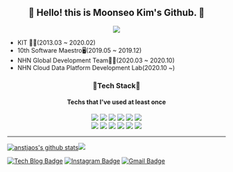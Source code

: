 <div align=center>
  <h2>
    &#128075; Hello! this is Moonseo Kim's Github. &#128075;
  </h2>
</div>

<div align=center>
  <a href="https://hits.seeyoufarm.com"><img src="https://hits.seeyoufarm.com/api/count/incr/badge.svg?url=https%3A%2F%2Fgithub.com%2Fanstjaos%2Fhit-counter"/></a>                        
</div>

* KIT 👨‍🎓(2013.03 ~ 2020.02)
* 10th Software Maestro🖥(2019.05 ~ 2019.12)
* NHN Global Development Team👨‍💻(2020.03 ~ 2020.10)
* NHN Cloud Data Platform Development Lab(2020.10 ~)



<div align=center>
  <h3>
    🔨Tech Stack🔨
  </h3>
  <h4>
    Techs that I've used at least once
  </h4>
</div>

<div align=center>
  <img src="https://img.shields.io/badge/C-gray?style=flat-square&logo=C&logoColor=#A8B9CC"/> <img src="https://img.shields.io/badge/C++-blue?style=flat-square&logo=C%2B%2B&logoColor=white"/> <img src="https://img.shields.io/badge/Java-steelblue?style=flat-square&logo=Java&logoColor=#007396"/> <img src="https://img.shields.io/badge/Python-slateblue?style=flat-square&logo=Python&logoColor=white"/> <img src="https://img.shields.io/badge/JavaScript-yellow?style=flat-square&logo=JavaScript&logoColor=black"/> <img src="https://img.shields.io/badge/Node.js-limegreen?style=flat-square&logo=Node.js&logoColor=white"/>
</div>

<div align=center>
    <img src="https://img.shields.io/badge/Hyperledger%20Fabric-dimgray?style=flat-square&logo=Hyperledger&logoColor=white"/> <img src="https://img.shields.io/badge/Spring-green?style=flat-square&logo=Spring&logoColor=white"/> <img src="https://img.shields.io/badge/Docker-dodgerblue?style=flat-square&logo=Docker&logoColor=white"/> <img src="https://img.shields.io/badge/Go-deepskyblue?style=flat-square&logo=Go&logoColor=white"/> <img src="https://img.shields.io/badge/Android%20Studio-mediumseagreen?style=flat-square&logo=Android%20Studio&logoColor=black"/> <img src="https://img.shields.io/badge/Angular-red?style=flat-square&logo=Angular&logoColor=white"/>
</div>

---

[![anstjaos's github stats](https://github-readme-stats.vercel.app/api?username=anstjaos)](https://github.com/anstjaos/github-readme-stats)<img src="https://github-readme-stats.vercel.app/api/top-langs/?username=anstjaos&hide_border=true&layout=compact"/>



[![Tech Blog Badge](http://img.shields.io/badge/-Tech%20blog-black?style=flat-square&logo=github&link=https://anstjaos.github.io/)](https://anstjaos.github.io/) [![Instagram Badge](https://img.shields.io/badge/-Instagram-dd2a7b?style=flat-square&logo=instagram&logoColor=white&link=https://www.instagram.com/document_k/)](https://www.instagram.com/document_k/) [![Gmail Badge](https://img.shields.io/badge/-Gmail-d14836?style=flat-square&logo=Gmail&logoColor=white&link=mailto:moonseo.kim@nhn.com)](mailto:moonseo.kim@nhn.com)

